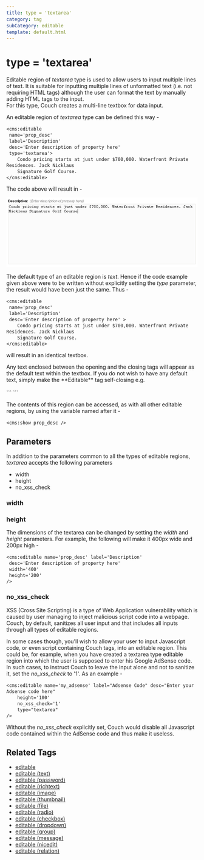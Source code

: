```yaml
---
title: type = 'textarea'
category: tag
subCategory: editable
template: default.html
---
```


# type = 'textarea'

Editable region of _textarea_ type is used to allow users to input multiple lines of text. It is suitable for inputting multiple lines of unformatted text (i.e. not requiring HTML tags) although the user can format the text by manually adding HTML tags to the input.<br/>
For this type, Couch creates a multi-line textbox for data input.

An editable region of _textarea_ type can be defined this way -

```
<cms:editable
 name='prop_desc'
 label='Description'
 desc='Enter description of property here'
 type='textarea'>
    Condo pricing starts at just under $700,000. Waterfront Private Residences. Jack Nicklaus
    Signature Golf Course.
</cms:editable>
```

The code above will result in -

![](../../../../assets/img/contents/editable-textarea.gif)

The default type of an editable region is _text_. Hence if the code example given above were to be written without explicitly setting the _type_ parameter, the result would have been just the same. Thus -

```
<cms:editable
 name='prop_desc'
 label='Description'
 desc='Enter description of property here' >
    Condo pricing starts at just under $700,000. Waterfront Private Residences. Jack Nicklaus
    Signature Golf Course.
</cms:editable>
```

will result in an identical textbox.

<p class="notice">
    Any text enclosed between the opening and the closing tags will appear as the default text within the textbox. If you do not wish to have any default text, simply make the **Editable** tag self-closing e.g.<br/>
    <br/>
    ```
<cms:editable name='prop_desc' label='Description' desc='Enter description of property here' />
    ```
</p>

The contents of this region can be accessed, as with all other editable regions, by using the variable named after it -

```
<cms:show prop_desc />
```

## Parameters

In addition to the parameters common to all the types of editable regions, _textarea_ accepts the following parameters

*   width
*   height
*   no\_xss\_check

### width

### height

The dimensions of the textarea can be changed by setting the _width_ and _height_ parameters. For example, the following will make it 400px wide and 200px high -

```
<cms:editable name='prop_desc' label='Description'
 desc='Enter description of property here'
 width='400'
 height='200'
/>
```

### no_xss_check

XSS (Cross Site Scripting) is a type of Web Application vulnerability which is caused by user managing to inject malicious script code into a webpage. Couch, by default, sanitizes all user input and that includes all inputs through all types of editable regions.

In some cases though, you'll wish to allow your user to input Javascript code, or even script containing Couch tags, into an editable region. This could be, for example, when you have created a textarea type editable region into which the user is supposed to enter his Google AdSense code. In such cases, to instruct Couch to leave the input alone and not to sanitize it, set the *no\_xss\_check* to '1'. As an example -

```
<cms:editable name='my_adsense' label="Adsense Code" desc="Enter your Adsense code here"
    height='100'
    no_xss_check='1'
    type="textarea"
/>
```

Without the *no\_xss\_check* explicitly set, Couch would disable all Javascript code contained within the AdSense code and thus make it useless.

## Related Tags

*   [editable](../../../editable.html)
*   [editable (text)](../../text.html)
*   [editable (password)](../../password.html)
*   [editable (richtext)](../../richtext.html)
*   [editable (image)](../../image.html)
*   [editable (thumbnail)](../../thumbnail.html)
*   [editable (file)](../../file.html)
*   [editable (radio)](../../radio.html)
*   [editable (checkbox)](../../checkbox.html)
*   [editable (dropdown)](../../dropdown.html)
*   [editable (group)](../../group.html)
*   [editable (message)](../../message.html)
*   [editable (nicedit)](../../nicedit.html)
*   [editable (relation)](../../relation.html)
